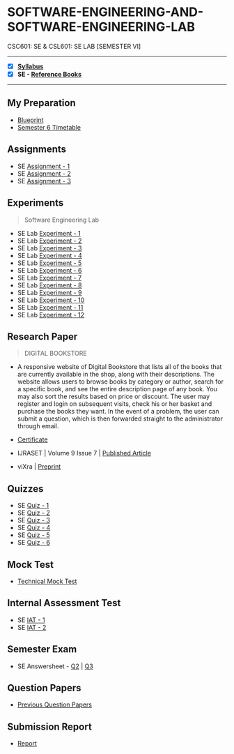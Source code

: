 # SOFTWARE-ENGINEERING-AND-SOFTWARE-ENGINEERING-LAB
 CSC601: SE & CSL601: SE LAB [SEMESTER VI]

---
 
 - [X] **[Syllabus](https://github.com/Amey-Thakur/SOFTWARE-ENGINEERING-AND-SOFTWARE-ENGINEERING-LAB/blob/main/Syllabus/TE%20BE%20Comp%20Engg%20CBCGS%20Syllabus.pdf)**
 - [X] **SE - [Reference Books](https://github.com/Amey-Thakur/SOFTWARE-ENGINEERING-AND-SOFTWARE-ENGINEERING-LAB/tree/main/Reference%20Books)**

---

## My Preparation
 - [Blueprint](https://github.com/Amey-Thakur/SOFTWARE-ENGINEERING-AND-SOFTWARE-ENGINEERING-LAB/blob/main/Blueprint%20(SE).png)
 - [Semester 6 Timetable](https://github.com/Amey-Thakur/SOFTWARE-ENGINEERING-AND-SOFTWARE-ENGINEERING-LAB/blob/main/SEMESTER%20VI.jpeg)

## Assignments
 - SE [Assignment - 1](https://github.com/Amey-Thakur/SOFTWARE-ENGINEERING-AND-SOFTWARE-ENGINEERING-LAB/blob/main/Assignments/Amey_B-50_SE_Assignment-1.pdf)
 - SE [Assignment - 2](https://github.com/Amey-Thakur/SOFTWARE-ENGINEERING-AND-SOFTWARE-ENGINEERING-LAB/blob/main/Assignments/Amey_B-50_SE_Assignment-2.pdf)
 - SE [Assignment - 3](https://github.com/Amey-Thakur/SOFTWARE-ENGINEERING-AND-SOFTWARE-ENGINEERING-LAB/blob/main/Assignments/Amey_B-50_SE_Assignment-3.pdf)

## Experiments
 >Software Engineering Lab

 - SE Lab [Experiment - 1](https://github.com/Amey-Thakur/SOFTWARE-ENGINEERING-AND-SOFTWARE-ENGINEERING-LAB/blob/main/Experiments/Amey_B-50_Software_Engineering_Lab_Experiment-1.pdf)
 - SE Lab [Experiment - 2](https://github.com/Amey-Thakur/SOFTWARE-ENGINEERING-AND-SOFTWARE-ENGINEERING-LAB/blob/main/Experiments/Amey_B-50_Software_Engineering_Lab_Experiment-2.pdf)
 - SE Lab [Experiment - 3](https://github.com/Amey-Thakur/SOFTWARE-ENGINEERING-AND-SOFTWARE-ENGINEERING-LAB/blob/main/Experiments/Amey_B-50_Software_Engineering_Lab_Experiment-3.pdf)
 - SE Lab [Experiment - 4](https://github.com/Amey-Thakur/SOFTWARE-ENGINEERING-AND-SOFTWARE-ENGINEERING-LAB/blob/main/Experiments/Amey_B-50_Software_Engineering_Lab_Experiment-4.pdf)
 - SE Lab [Experiment - 5](https://github.com/Amey-Thakur/SOFTWARE-ENGINEERING-AND-SOFTWARE-ENGINEERING-LAB/blob/main/Experiments/Amey_B-50_Software_Engineering_Lab_Experiment-5.pdf)
 - SE Lab [Experiment - 6](https://github.com/Amey-Thakur/SOFTWARE-ENGINEERING-AND-SOFTWARE-ENGINEERING-LAB/blob/main/Experiments/Amey_B-50_Software_Engineering_Lab_Experiment-6.pdf)
 - SE Lab [Experiment - 7](https://github.com/Amey-Thakur/SOFTWARE-ENGINEERING-AND-SOFTWARE-ENGINEERING-LAB/blob/main/Experiments/Amey_B-50_Software_Engineering_Lab_Experiment-7.pdf)
 - SE Lab [Experiment - 8](https://github.com/Amey-Thakur/SOFTWARE-ENGINEERING-AND-SOFTWARE-ENGINEERING-LAB/blob/main/Experiments/Amey_B-50_Software_Engineering_Lab_Experiment-8.pdf)
 - SE Lab [Experiment - 9](https://github.com/Amey-Thakur/SOFTWARE-ENGINEERING-AND-SOFTWARE-ENGINEERING-LAB/blob/main/Experiments/Amey_B-50_Software_Engineering_Lab_Experiment-9.pdf)
 - SE Lab [Experiment - 10](https://github.com/Amey-Thakur/SOFTWARE-ENGINEERING-AND-SOFTWARE-ENGINEERING-LAB/blob/main/Experiments/Amey_B-50_Software_Engineering_Lab_Experiment-10.pdf)
 - SE Lab [Experiment - 11](https://github.com/Amey-Thakur/SOFTWARE-ENGINEERING-AND-SOFTWARE-ENGINEERING-LAB/blob/main/Experiments/Amey_B-50_Software_Engineering_Lab_Experiment-11.pdf)
 - SE Lab [Experiment - 12](https://github.com/Amey-Thakur/SOFTWARE-ENGINEERING-AND-SOFTWARE-ENGINEERING-LAB/blob/main/Experiments/Amey_B-50_Software_Engineering_Lab_Experiment-12.pdf)

## Research Paper
 >DIGITAL BOOKSTORE

 - A responsive website of Digital Bookstore that lists all of the books that are currently available in the shop, along with their descriptions. The website allows users to browse books by category or author, search for a specific book, and see the entire description page of any book. You may also sort the results based on price or discount. The user may register and login on subsequent visits, check his or her basket and purchase the books they want. In the event of a problem, the user can submit a question, which is then forwarded straight to the administrator through email.

 - [Certificate](https://github.com/Amey-Thakur/ACHIEVEMENTS/blob/main/Research%20Papers/Digital%20Bookstore/IJRASET36609%20-%20Digital%20Bookstore.pdf)
 - IJRASET | Volume 9 Issue 7 | [Published Article](https://doi.org/10.22214/ijraset.2021.36609) 
 - viXra | [Preprint](https://vixra.org/abs/2108.0142)

## Quizzes
 - SE [Quiz - 1](https://github.com/Amey-Thakur/SOFTWARE-ENGINEERING-AND-SOFTWARE-ENGINEERING-LAB/blob/main/Quizzes/SE%20Quiz%201%20-%20Chapter%20No%201_TE_B_FH%202021.pdf)
 - SE [Quiz - 2](https://github.com/Amey-Thakur/SOFTWARE-ENGINEERING-AND-SOFTWARE-ENGINEERING-LAB/blob/main/Quizzes/SE%20Quiz%202%20-%20Chapter%20No%202_TE_B_FH%202021.pdf)
 - SE [Quiz - 3](https://github.com/Amey-Thakur/SOFTWARE-ENGINEERING-AND-SOFTWARE-ENGINEERING-LAB/blob/main/Quizzes/SE%20Quiz%203%20-%20Chapter%20No%203_TE_B_FH%202021.pdf)
 - SE [Quiz - 4](https://github.com/Amey-Thakur/SOFTWARE-ENGINEERING-AND-SOFTWARE-ENGINEERING-LAB/blob/main/Quizzes/SE%20Quiz%204%20-%20Chapter%20No%204_TE_B_FH%202021.pdf)
 - SE [Quiz - 5](https://github.com/Amey-Thakur/SOFTWARE-ENGINEERING-AND-SOFTWARE-ENGINEERING-LAB/blob/main/Quizzes/SE%20Quiz%205%20-%20Chapter%20No%205_TE_B_FH%202021.pdf)
 - SE [Quiz - 6](https://github.com/Amey-Thakur/SOFTWARE-ENGINEERING-AND-SOFTWARE-ENGINEERING-LAB/blob/main/Quizzes/SE%20Quiz%206%20-%20Chapter%20No%206_TE_B_FH%202021.pdf)

## Mock Test
 - [Technical Mock Test](https://github.com/Amey-Thakur/SOFTWARE-ENGINEERING-AND-SOFTWARE-ENGINEERING-LAB/blob/main/Technical%20Mock%20Test-%20For%20Terna%20Engineering%20College%20by%20Campus%20Corners!.pdf)

## Internal Assessment Test
 - SE [IAT - 1](https://github.com/Amey-Thakur/SOFTWARE-ENGINEERING-AND-SOFTWARE-ENGINEERING-LAB/blob/main/Internal%20Assessment%20Test/Amey_B-50_SE_IAT-1.pdf)
 - SE [IAT - 2](https://github.com/Amey-Thakur/SOFTWARE-ENGINEERING-AND-SOFTWARE-ENGINEERING-LAB/blob/main/Internal%20Assessment%20Test/AMEY_B-50_SE_IAT-2.pdf)

## Semester Exam
 - SE Answersheet - [Q2](https://github.com/Amey-Thakur/SOFTWARE-ENGINEERING-AND-SOFTWARE-ENGINEERING-LAB/blob/main/Semester%20Exam/Q2_61021145_SE.pdf) | [Q3](https://github.com/Amey-Thakur/SOFTWARE-ENGINEERING-AND-SOFTWARE-ENGINEERING-LAB/blob/main/Semester%20Exam/Q3_61021145_SE.pdf)

## Question Papers
 - [Previous Question Papers](https://github.com/Amey-Thakur/SOFTWARE-ENGINEERING-AND-SOFTWARE-ENGINEERING-LAB/tree/main/Question%20Papers)

## Submission Report
 - [Report](https://github.com/Amey-Thakur/SOFTWARE-ENGINEERING-AND-SOFTWARE-ENGINEERING-LAB/blob/main/Submission%20Report/Amey_B-50_SE_Term_Work_Submission_Report.pdf)
